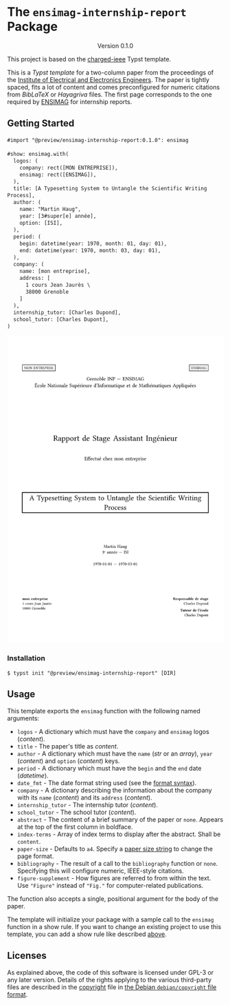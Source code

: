 # The `ensimag-internship-report` Package

<div align="center">Version 0.1.0</div>

This project is based on the [charged-ieee](https://github.com/typst/templates/tree/main/charged-ieee) Typst template.

This is a _Typst template_ for a two-column paper from the proceedings of the [Institute of Electrical and Electronics Engineers](https://www.ieee.org/).
The paper is tightly spaced, fits a lot of content and comes preconfigured for numeric citations from _BibLaTeX_ or _Hayagriva_ files.
The first page corresponds to the one required by [ENSIMAG](https://ensimag.grenoble-inp.fr/) for internship reports.

## Getting Started

```typ
#import "@preview/ensimag-internship-report:0.1.0": ensimag

#show: ensimag.with(
  logos: (
    company: rect([MON ENTREPRISE]),
    ensimag: rect([ENSIMAG]),
  ),
  title: [A Typesetting System to Untangle the Scientific Writing Process],
  author: (
    name: "Martin Haug",
    year: [3#super[e] année],
    option: [ISI],
  ),
  period: (
    begin: datetime(year: 1970, month: 01, day: 01),
    end: datetime(year: 1970, month: 03, day: 01),
  ),
  company: (
    name: [mon entreprise],
    address: [
      1 cours Jean Jaurès \
      38000 Grenoble
    ]
  ),
  internship_tutor: [Charles Dupond],
  school_tutor: [Charles Dupont],
)
```

<picture>
  <source media="(prefers-color-scheme: dark)" srcset="./thumbnail-dark.svg"/>
  <img src="./thumbnail-light.svg"/>
</picture>

### Installation

```console
$ typst init "@preview/ensimag-internship-report" [DIR]
```

## Usage

This template exports the `ensimag` function with the following named arguments:
- `logos` - A dictionary which must have the `company` and `ensimag` logos (_content_).
- `title` - The paper's title as _content_.
- `author` - A dictionary which must have the `name` (_str_ or an _array_), `year` (_content_) and `option` (_content_) keys.
- `period` - A dictionary which must have the `begin` and the `end` date (_datetime_).
- `date_fmt` - The date format string used (see the [format syntax](https://typst.app/docs/reference/foundations/datetime/#format)).
- `company` - A dictionary describing the information about the company with its `name` (_content_) and its `address` (_content_).
- `internship_tutor` - The internship tutor (_content_).
- `school_tutor` - The school tutor (_content_).
- `abstract` - The content of a brief summary of the paper or `none`.
  Appears at the top of the first column in boldface.
- `index-terms` - Array of index terms to display after the abstract.
  Shall be `content`.
- `paper-size` - Defaults to `a4`.
  Specify a [paper size string](https://typst.app/docs/reference/layout/page/#parameters-paper) to change the page format.
- `bibliography` - The result of a call to the `bibliography` function or `none`.
  Specifying this will configure numeric, IEEE-style citations.
- `figure-supplement` - How figures are referred to from within the text.
  Use `"Figure"` instead of `"Fig."` for computer-related publications.

The function also accepts a single, positional argument for the body of the paper.

The template will initialize your package with a sample call to the `ensimag` function in a show rule.
If you want to change an existing project to use this template, you can add a show rule like described [above](#getting-started).

## Licenses

As explained above, the code of this software is licensed under GPL-3 or any later version.
Details of the rights applying to the various third-party files are described in the [copyright](copyright) file in [the Debian `debian/copyright` file format](https://www.debian.org/doc/packaging-manuals/copyright-format/1.0/).

